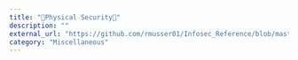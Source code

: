 ```yaml
---
title: "🚪Physical Security🚪"
description: ""
external_url: "https://github.com/rmusser01/Infosec_Reference/blob/master/Draft/Physical_Security.md"
category: "Miscellaneous"
---
```

